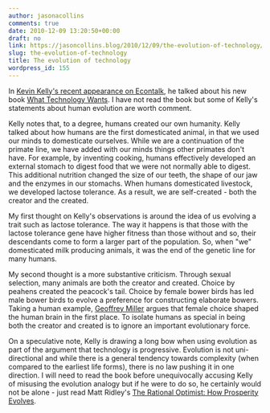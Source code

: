```yaml
---
author: jasonacollins
comments: true
date: 2010-12-09 13:20:50+00:00
draft: no
link: https://jasoncollins.blog/2010/12/09/the-evolution-of-technology/
slug: the-evolution-of-technology
title: The evolution of technology
wordpress_id: 155
---
```


In [Kevin Kelly's recent appearance on Econtalk](http://www.econtalk.org/archives/2010/11/kelly_on_techno.html), he talked about his new book [What Technology Wants](http://www.amazon.com/gp/product/0143120174/ref=as_li_ss_tl?ie=UTF8&tag=evolvieconom-20&linkCode=as2&camp=1789&creative=390957&creativeASIN=0143120174). I have not read the book but some of Kelly's statements about human evolution are worth comment.

Kelly notes that, to a degree, humans created our own humanity. Kelly talked about how humans are the first domesticated animal, in that we used our minds to domesticate ourselves. While we are a continuation of the primate line, we have added with our minds things other primates don't have. For example, by inventing cooking, humans effectively developed an external stomach to digest food that we were not normally able to digest. This additional nutrition changed the size of our teeth, the shape of our jaw and the enzymes in our stomachs. When humans domesticated livestock, we developed lactose tolerance. As a result, we are self-created - both the creator and the created.

My first thought on Kelly's observations is around the idea of us evolving a trait such as lactose tolerance. The way it happens is that those with the lactose tolerance gene have higher fitness than those without and so, their descendants come to form a larger part of the population. So, when "we" domesticated milk producing animals, it was the end of the genetic line for many humans.

My second thought is a more substantive criticism. Through sexual selection, many animals are both the creator and created. Choice by peahens created the peacock's tail. Choice by female bower birds has led male bower birds to evolve a preference for constructing elaborate bowers. Taking a human example, [Geoffrey Miller](http://www.amazon.com/Mating-Mind-Sexual-Choice-Evolution/dp/038549517X) argues that female choice shaped the human brain in the first place. To isolate humans as special in being both the creator and created is to ignore an important evolutionary force.

On a speculative note, Kelly is drawing a long bow when using evolution as part of the argument that technology is progressive. Evolution is not uni-directional and while there is a general tendency towards complexity (when compared to the earliest life forms), there is no law pushing it in one direction. I will need to read the book before unequivocally accusing Kelly of misusing the evolution analogy but if he were to do so, he certainly would not be alone - just read Matt Ridley's [The Rational Optimist: How Prosperity Evolves](http://www.amazon.com/gp/product/006145205X/ref=as_li_ss_tl?ie=UTF8&tag=evolvieconom-20&linkCode=as2&camp=1789&creative=390957&creativeASIN=006145205X).
